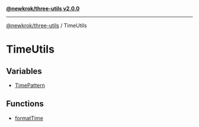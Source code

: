 [**@newkrok/three-utils v2.0.0**](../../../README.md)

***

[@newkrok/three-utils](../../../globals.md) / TimeUtils

# TimeUtils

## Variables

- [TimePattern](variables/TimePattern.md)

## Functions

- [formatTime](functions/formatTime.md)
